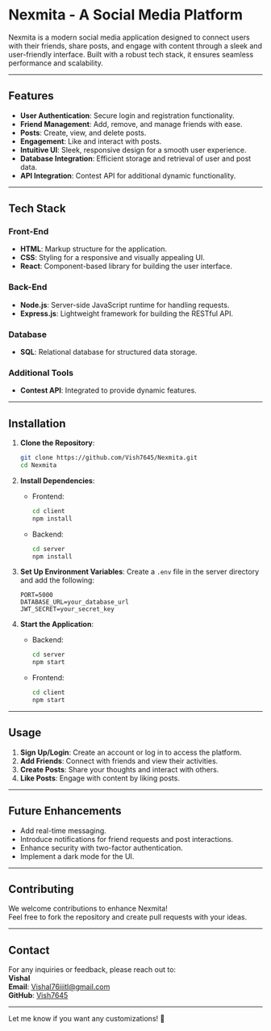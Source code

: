
# Nexmita - A Social Media Platform

Nexmita is a modern social media application designed to connect users with their friends, share posts, and engage with content through a sleek and user-friendly interface. Built with a robust tech stack, it ensures seamless performance and scalability.

---

## Features

- **User Authentication**: Secure login and registration functionality.
- **Friend Management**: Add, remove, and manage friends with ease.
- **Posts**: Create, view, and delete posts.
- **Engagement**: Like and interact with posts.
- **Intuitive UI**: Sleek, responsive design for a smooth user experience.
- **Database Integration**: Efficient storage and retrieval of user and post data.
- **API Integration**: Contest API for additional dynamic functionality.

---

## Tech Stack

### Front-End
- **HTML**: Markup structure for the application.
- **CSS**: Styling for a responsive and visually appealing UI.
- **React**: Component-based library for building the user interface.

### Back-End
- **Node.js**: Server-side JavaScript runtime for handling requests.
- **Express.js**: Lightweight framework for building the RESTful API.

### Database
- **SQL**: Relational database for structured data storage.

### Additional Tools
- **Contest API**: Integrated to provide dynamic features.

---

## Installation

1. **Clone the Repository**:
   ```bash
   git clone https://github.com/Vish7645/Nexmita.git
   cd Nexmita
   ```

2. **Install Dependencies**:
   - Frontend:
     ```bash
     cd client
     npm install
     ```
   - Backend:
     ```bash
     cd server
     npm install
     ```

3. **Set Up Environment Variables**:
   Create a `.env` file in the server directory and add the following:
   ```env
   PORT=5000
   DATABASE_URL=your_database_url
   JWT_SECRET=your_secret_key
   ```

4. **Start the Application**:
   - Backend:
     ```bash
     cd server
     npm start
     ```
   - Frontend:
     ```bash
     cd client
     npm start
     ```

---

## Usage

1. **Sign Up/Login**: Create an account or log in to access the platform.
2. **Add Friends**: Connect with friends and view their activities.
3. **Create Posts**: Share your thoughts and interact with others.
4. **Like Posts**: Engage with content by liking posts.

---

## Future Enhancements

- Add real-time messaging.
- Introduce notifications for friend requests and post interactions.
- Enhance security with two-factor authentication.
- Implement a dark mode for the UI.

---

## Contributing

We welcome contributions to enhance Nexmita!  
Feel free to fork the repository and create pull requests with your ideas.

---

## Contact

For any inquiries or feedback, please reach out to:  
**Vishal**  
**Email**: [Vishal76iiitl@gmail.com](mailto:vishal76iiitl@gmail.com)  
**GitHub**: [Vish7645](https://github.com/Vish7645)

---

Let me know if you want any customizations! 🚀
